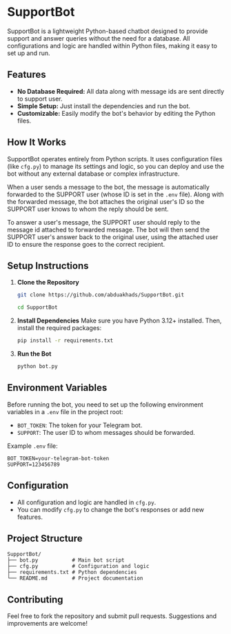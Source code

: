 # SupportBot

SupportBot is a lightweight Python-based chatbot designed to provide support and answer queries without the need for a database. All configurations and logic are handled within Python files, making it easy to set up and run.

## Features

- **No Database Required:** All data along with message ids are sent directly to support user.
- **Simple Setup:** Just install the dependencies and run the bot.
- **Customizable:** Easily modify the bot's behavior by editing the Python files.

## How It Works

SupportBot operates entirely from Python scripts. It uses configuration files (like `cfg.py`) to manage its settings and logic, so you can deploy and use the bot without any external database or complex infrastructure.

When a user sends a message to the bot, the message is automatically forwarded to the SUPPORT user (whose ID is set in the `.env` file). Along with the forwarded message, the bot attaches the original user's ID so the SUPPORT user knows to whom the reply should be sent.

To answer a user's message, the SUPPORT user should reply to the message id attached to forwarded message. The bot will then send the SUPPORT user's answer back to the original user, using the attached user ID to ensure the response goes to the correct recipient.

## Setup Instructions

1. **Clone the Repository**

   ```bash
   git clone https://github.com/abduakhads/SupportBot.git

   cd SupportBot
   ```

2. **Install Dependencies**
   Make sure you have Python 3.12+ installed. Then, install the required packages:

   ```bash
   pip install -r requirements.txt
   ```

3. **Run the Bot**
   ```bash
   python bot.py
   ```

## Environment Variables

Before running the bot, you need to set up the following environment variables in a `.env` file in the project root:

- `BOT_TOKEN`: The token for your Telegram bot.
- `SUPPORT`: The user ID to whom messages should be forwarded.

Example `.env` file:

```env
BOT_TOKEN=your-telegram-bot-token
SUPPORT=123456789
```

## Configuration

- All configuration and logic are handled in `cfg.py`.
- You can modify `cfg.py` to change the bot's responses or add new features.

## Project Structure

```
SupportBot/
├── bot.py           # Main bot script
├── cfg.py           # Configuration and logic
├── requirements.txt # Python dependencies
└── README.md        # Project documentation
```

## Contributing

Feel free to fork the repository and submit pull requests. Suggestions and improvements are welcome!

